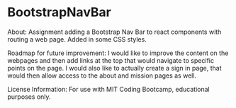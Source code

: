 # BootstrapNavBar
About: Assignment adding a Bootstrap Nav Bar to react components with routing a web page. Added in some CSS styles.

Roadmap for future improvement: I would like to improve the content on the webpages and then add links at the top that would navigate to specific points on the page.  I would also like to actually create a sign in page, that would then allow access to the about and mission pages as well.  

License Information: For use with MIT Coding Bootcamp, educational purposes only.
